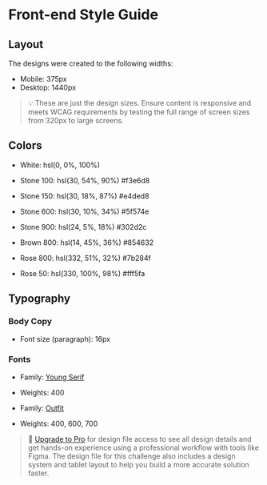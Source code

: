 # Front-end Style Guide

## Layout

The designs were created to the following widths:

- Mobile: 375px
- Desktop: 1440px

> 💡 These are just the design sizes. Ensure content is responsive and meets WCAG requirements by testing the full range of screen sizes from 320px to large screens.

## Colors

- White: hsl(0, 0%, 100%)

- Stone 100: hsl(30, 54%, 90%) #f3e6d8
- Stone 150: hsl(30, 18%, 87%) #e4ded8
- Stone 600: hsl(30, 10%, 34%) #5f574e
- Stone 900: hsl(24, 5%, 18%)  #302d2c

- Brown 800: hsl(14, 45%, 36%) #854632

- Rose 800: hsl(332, 51%, 32%) #7b284f
- Rose 50: hsl(330, 100%, 98%) #fff5fa

## Typography

### Body Copy

- Font size (paragraph): 16px

### Fonts

- Family: [Young Serif](https://fonts.google.com/specimen/Young+Serif)
- Weights: 400

- Family: [Outfit](https://fonts.google.com/specimen/Outfit)
- Weights: 400, 600, 700

> 💎 [Upgrade to Pro](https://www.frontendmentor.io/pro?ref=style-guide) for design file access to see all design details and get hands-on experience using a professional workflow with tools like Figma. The design file for this challenge also includes a design system and tablet layout to help you build a more accurate solution faster.
